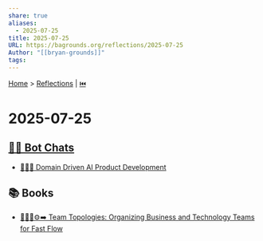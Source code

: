 ```yaml
---
share: true
aliases:
  - 2025-07-25
title: 2025-07-25
URL: https://bagrounds.org/reflections/2025-07-25
Author: "[[bryan-grounds]]"
tags: 
---
```

[Home](../index.md) > [Reflections](./index.md) | [⏮️](./2025-07-24.md)  
# 2025-07-25  
## [🤖💬 Bot Chats](../bot-chats/index.md)  
- [🧩🏢🤖 Domain Driven AI Product Development](../bot-chats/domain-driven-ai-product-development.md)  
  
## 📚 Books  
- [🧑‍🤝‍🧑⚙️➡️ Team Topologies: Organizing Business and Technology Teams for Fast Flow](../books/team-topologies-organizing-business-and-technology-teams-for-fast-flow.md)